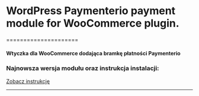 # WordPress Paymenterio payment module for WooCommerce plugin.
=====================


#### Wtyczka dla WooCommerce dodająca bramkę płatności Paymenterio ####


### Najnowsza wersja modułu oraz instrukcja instalacji:
[Zobacz instrukcję](manual.pdf)


---------------------------------------